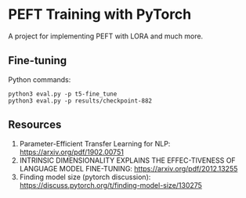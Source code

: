 # PEFT Training with PyTorch

A project for implementing PEFT with LORA and much more.

## Fine-tuning

Python commands:

```
python3 eval.py -p t5-fine_tune
python3 eval.py -p results/checkpoint-882
```


## Resources

1. Parameter-Efficient Transfer Learning for NLP: https://arxiv.org/pdf/1902.00751
2. INTRINSIC DIMENSIONALITY EXPLAINS THE EFFEC-TIVENESS OF LANGUAGE MODEL FINE-TUNING: https://arxiv.org/pdf/2012.13255
3. Finding model size (pytorch discussion): https://discuss.pytorch.org/t/finding-model-size/130275
